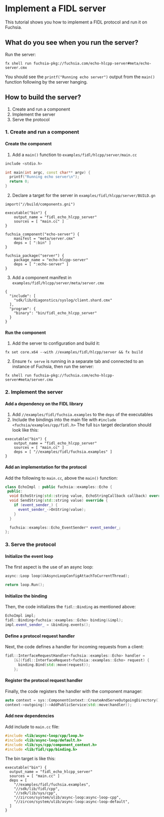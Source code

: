 # Implement a FIDL server
This tutorial shows you how to implement a FIDL protocol and run it on Fuchsia.

##  What do you see when you run the server?
Run the server:
```shell
fx shell run fuchsia-pkg://fuchsia.com/echo-hlcpp-server#meta/echo-server.cmx 
```

You should see the `printf("Running echo server")` output from the `main()` function following by the server hanging.

## How to build the server?
1. Create and run a component
2. Implement the server
3. Serve the protocol

### 1. Create and run a component
#### Create the component
1. Add a `main()` function to `examples/fidl/hlcpp/server/main.cc`

```c++
include <stdio.h>

int main(int argc, const char** argv) {
  printf("Running echo server\n");
  return 0;
}
```
2. Declare a target for the server in `examples/fidl/hlcpp/server/BUILD.gn`
```gn
import("//build/components.gni")

executable("bin") {
    output_name = "fidl_echo_hlcpp_server"
    sources = [ "main.cc" ]
}

fuchsia_component("echo-server") {
    manifest = "meta/server.cmx"
    deps = [ ":bin" ]
}

fuchsia_package("server") {
    package_name = "echo-hlcpp-server"
    deps = [ ":echo-server" ]
}
```
3. Add a component manifest in `examples/fidl/hlcpp/server/meta/server.cmx`
```text
{
  "include": [
    "sdk/lib/diagonstics/syslog/client.shard.cmx"
  ],
  "program": {
    "binary": "bin/fidl_echo_hlcpp_server"
  }
}
```
#### Run the component
1. Add the server to configuration and build it:
```shell
fx set core.x64 --with //examples/fidl/hlcpp/server && fx build
```
2. Ensure `fx serve` is running in a separate tab and connected to an instance of Fuchsia, then run the server:
```shell
fx shell run fuchsia-pkg://fuchsia.com/echo-hlcpp-server#meta/server.cmx
```

### 2. Implement the server
#### Add a dependency on the FIDL library
1. Add `//examples/fidl/fuchsia.examples` to the `deps` of the executables
2. Include the bindings into the main file with `#include <fuchsia/examples/cpp/fidl.h>`
The full `bin` target declaration should look like this:
```gn
executable("bin") {
    output_name = "fidl_echo_hlcpp_server"
    sources = [ "main.cc" ]
    deps = [ "//examples/fidl/fuchsia.examples" ]
}
```

#### Add an implementation for the protocol
Add the following to `main.cc`, above the `main()` function:
```c++
class EchoImpl : public fuchsia::examples::Echo {
 public:
  void EchoString(std::string value, EchoStringCallback callback) override { callback(value); }
  void SendString(std::string value) override {
    if (event_sender_) {
      event_sender_->OnString(value);
    }
  }

  fuchsia::examples::Echo_EventSender* event_sender_;
};
```

### 3. Serve the protocol
#### Initialize the event loop
The first aspect is the use of an async loop:
```c++
async::Loop loop(&kAsyncLoopConfigAttachToCurrentThread);

return loop.Run();
```

#### Initialize the binding
Then, the code initializes the `fidl::Binding` as mentioned above:
```c++
EchoImpl impl;
fidl::Binding<fuchsia::examples::Echo> binding(&impl);
impl.event_sender_ = &binding.events();
```

#### Define a protocol request handler
Next, the code defines a handler for incoming requests from a client:
```c++
fidl::InterfaceRequestHandler<fuchsia::examples::Echo> handler = 
	[&](fidl::InterfaceRequest<fuchsia::examples::Echo> request) {
      binding.Bind(std::move(request));
    };
```

#### Register the protocol request handler
Finally, the code registers the handler with the component manager:
```c++
auto context = sys::ComponentContext::CreateAndServeOutgoingDirectory();
context->outgoing()->AddPublicService(std::move(handler));
```

#### Add new dependencies
Add include to `main.cc` file:
```c++
#include <lib/async-loop/cpp/loop.h>
#include <lib/async-loop/default.h>
#include <lib/sys/cpp/component_context.h>
#include <lib/fidl/cpp/binding.h>
```
The bin target is like this:
```gn
executable("bin") {
  output_name = "fidl_echo_hlcpp_server"
  sources = [ "main.cc" ]
  deps = [
    "//examples/fidl/fuchsia.examples",
    "//sdk/lib/fidl/cpp",
    "//sdk/lib/sys/cpp",
    "//zircon/system/ulib/async-loop:async-loop-cpp",
    "//zircon/system/ulib/async-loop:async-loop-default",
  ]
}
```
